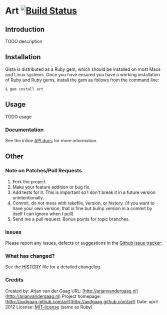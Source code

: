 # Art [![Build Status](https://secure.travis-ci.org/avdgaag/art.png?branch=master)](http://travis-ci.org/avdgaag/art)

## Introduction

TODO description

## Installation

Gista is distributed as a Ruby gem, which should be installed on most Macs and
Linux systems. Once you have ensured you have a working installation of Ruby
and Ruby gems, install the gem as follows from the command line:

    $ gem install art

## Usage

TODO usage

### Documentation

See the inline [API
docs](http://rubydoc.info/github/avdgaag/art/master/frames) for more
information.

## Other

### Note on Patches/Pull Requests

1. Fork the project.
2. Make your feature addition or bug fix.
3. Add tests for it. This is important so I don't break it in a future version
   unintentionally.
4. Commit, do not mess with rakefile, version, or history. (if you want to have
   your own version, that is fine but bump version in a commit by itself I can
   ignore when I pull)
5. Send me a pull request. Bonus points for topic branches.

### Issues

Please report any issues, defects or suggestions in the [Github issue
tracker](https://github.com/avdgaag/art/issues).

### What has changed?

See the [HISTORY](https://github.com/avdgaag/art/blob/master/HISTORY.md) file
for a detailed changelog.

### Credits

Created by: Arjan van der Gaag
URL: [http://arjanvandergaag.nl](http://arjanvandergaag.nl)
Project homepage: [http://avdgaag.github.com/art](http://avdgaag.github.com/art)
Date: april 2012
License: [MIT-license](https://github.com/avdgaag/art/blob/master/LICENSE) (same as Ruby)
